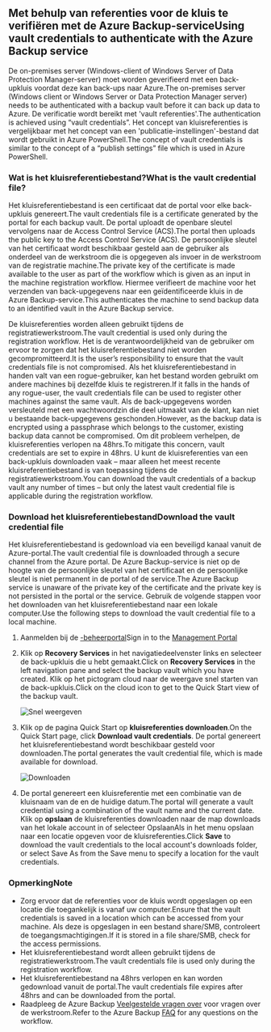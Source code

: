 ## <a name="using-vault-credentials-to-authenticate-with-the-azure-backup-service"></a><span data-ttu-id="f3476-101">Met behulp van referenties voor de kluis te verifiëren met de Azure Backup-service</span><span class="sxs-lookup"><span data-stu-id="f3476-101">Using vault credentials to authenticate with the Azure Backup service</span></span>
<span data-ttu-id="f3476-102">De on-premises server (Windows-client of Windows Server of Data Protection Manager-server) moet worden geverifieerd met een back-upkluis voordat deze kan back-ups naar Azure.</span><span class="sxs-lookup"><span data-stu-id="f3476-102">The on-premises server (Windows client or Windows Server or Data Protection Manager server) needs to be authenticated with a backup vault before it can back up data to Azure.</span></span> <span data-ttu-id="f3476-103">De verificatie wordt bereikt met 'vault referenties'.</span><span class="sxs-lookup"><span data-stu-id="f3476-103">The authentication is achieved using “vault credentials”.</span></span> <span data-ttu-id="f3476-104">Het concept van kluisreferenties is vergelijkbaar met het concept van een 'publicatie-instellingen'-bestand dat wordt gebruikt in Azure PowerShell.</span><span class="sxs-lookup"><span data-stu-id="f3476-104">The concept of vault credentials is similar to the concept of a “publish settings” file which is used in Azure PowerShell.</span></span>

### <a name="what-is-the-vault-credential-file"></a><span data-ttu-id="f3476-105">Wat is het kluisreferentiebestand?</span><span class="sxs-lookup"><span data-stu-id="f3476-105">What is the vault credential file?</span></span>
<span data-ttu-id="f3476-106">Het kluisreferentiebestand is een certificaat dat de portal voor elke back-upkluis genereert.</span><span class="sxs-lookup"><span data-stu-id="f3476-106">The vault credentials file is a certificate generated by the portal for each backup vault.</span></span> <span data-ttu-id="f3476-107">De portal uploadt de openbare sleutel vervolgens naar de Access Control Service (ACS).</span><span class="sxs-lookup"><span data-stu-id="f3476-107">The portal then uploads the public key to the Access Control Service (ACS).</span></span> <span data-ttu-id="f3476-108">De persoonlijke sleutel van het certificaat wordt beschikbaar gesteld aan de gebruiker als onderdeel van de werkstroom die is opgegeven als invoer in de werkstroom van de registratie machine.</span><span class="sxs-lookup"><span data-stu-id="f3476-108">The private key of the certificate is made available to the user as part of the workflow which is given as an input in the machine registration workflow.</span></span> <span data-ttu-id="f3476-109">Hiermee verifieert de machine voor het verzenden van back-upgegevens naar een geïdentificeerde kluis in de Azure Backup-service.</span><span class="sxs-lookup"><span data-stu-id="f3476-109">This authenticates the machine to send backup data to an identified vault in the Azure Backup service.</span></span>

<span data-ttu-id="f3476-110">De kluisreferenties worden alleen gebruikt tijdens de registratiewerkstroom.</span><span class="sxs-lookup"><span data-stu-id="f3476-110">The vault credential is used only during the registration workflow.</span></span> <span data-ttu-id="f3476-111">Het is de verantwoordelijkheid van de gebruiker om ervoor te zorgen dat het kluisreferentiebestand niet worden gecompromitteerd.</span><span class="sxs-lookup"><span data-stu-id="f3476-111">It is the user’s responsibility to ensure that the vault credentials file is not compromised.</span></span> <span data-ttu-id="f3476-112">Als het kluisreferentiebestand in handen valt van een rogue-gebruiker, kan het bestand worden gebruikt om andere machines bij dezelfde kluis te registreren.</span><span class="sxs-lookup"><span data-stu-id="f3476-112">If it falls in the hands of any rogue-user, the vault credentials file can be used to register other machines against the same vault.</span></span> <span data-ttu-id="f3476-113">Als de back-upgegevens worden versleuteld met een wachtwoordzin die deel uitmaakt van de klant, kan niet u bestaande back-upgegevens geschonden.</span><span class="sxs-lookup"><span data-stu-id="f3476-113">However, as the backup data is encrypted using a passphrase which belongs to the customer, existing backup data cannot be compromised.</span></span> <span data-ttu-id="f3476-114">Om dit probleem verhelpen, de kluisreferenties verlopen na 48hrs.</span><span class="sxs-lookup"><span data-stu-id="f3476-114">To mitigate this concern, vault credentials are set to expire in 48hrs.</span></span> <span data-ttu-id="f3476-115">U kunt de kluisreferenties van een back-upkluis downloaden vaak – maar alleen het meest recente kluisreferentiebestand is van toepassing tijdens de registratiewerkstroom.</span><span class="sxs-lookup"><span data-stu-id="f3476-115">You can download the vault credentials of a backup vault any number of times – but only the latest vault credential file is applicable during the registration workflow.</span></span>

### <a name="download-the-vault-credential-file"></a><span data-ttu-id="f3476-116">Download het kluisreferentiebestand</span><span class="sxs-lookup"><span data-stu-id="f3476-116">Download the vault credential file</span></span>
<span data-ttu-id="f3476-117">Het kluisreferentiebestand is gedownload via een beveiligd kanaal vanuit de Azure-portal.</span><span class="sxs-lookup"><span data-stu-id="f3476-117">The vault credential file is downloaded through a secure channel from the Azure portal.</span></span> <span data-ttu-id="f3476-118">De Azure Backup-service is niet op de hoogte van de persoonlijke sleutel van het certificaat en de persoonlijke sleutel is niet permanent in de portal of de service.</span><span class="sxs-lookup"><span data-stu-id="f3476-118">The Azure Backup service is unaware of the private key of the certificate and the private key is not persisted in the portal or the service.</span></span> <span data-ttu-id="f3476-119">Gebruik de volgende stappen voor het downloaden van het kluisreferentiebestand naar een lokale computer.</span><span class="sxs-lookup"><span data-stu-id="f3476-119">Use the following steps to download the vault credential file to a local machine.</span></span>

1. <span data-ttu-id="f3476-120">Aanmelden bij de [-beheerportal](https://manage.windowsazure.com/)</span><span class="sxs-lookup"><span data-stu-id="f3476-120">Sign in to the [Management Portal](https://manage.windowsazure.com/)</span></span>
2. <span data-ttu-id="f3476-121">Klik op **Recovery Services** in het navigatiedeelvenster links en selecteer de back-upkluis die u hebt gemaakt.</span><span class="sxs-lookup"><span data-stu-id="f3476-121">Click on **Recovery Services** in the left navigation pane and select the backup vault which you have created.</span></span> <span data-ttu-id="f3476-122">Klik op het pictogram cloud naar de weergave snel starten van de back-upkluis.</span><span class="sxs-lookup"><span data-stu-id="f3476-122">Click on the cloud icon to get to the Quick Start view of the backup vault.</span></span>
   
   ![Snel weergeven](./media/backup-download-credentials/quickview.png)
3. <span data-ttu-id="f3476-124">Klik op de pagina Quick Start op **kluisreferenties downloaden**.</span><span class="sxs-lookup"><span data-stu-id="f3476-124">On the Quick Start page, click **Download vault credentials**.</span></span> <span data-ttu-id="f3476-125">De portal genereert het kluisreferentiebestand wordt beschikbaar gesteld voor downloaden.</span><span class="sxs-lookup"><span data-stu-id="f3476-125">The  portal generates the vault credential file, which is made available for download.</span></span>
   
   ![Downloaden](./media/backup-download-credentials/downloadvc.png)
4. <span data-ttu-id="f3476-127">De portal genereert een kluisreferentie met een combinatie van de kluisnaam van de en de huidige datum.</span><span class="sxs-lookup"><span data-stu-id="f3476-127">The portal will generate a vault credential using a combination of the vault name and the current date.</span></span> <span data-ttu-id="f3476-128">Klik op **opslaan** de kluisreferenties downloaden naar de map downloads van het lokale account in of selecteer OpslaanAls in het menu opslaan naar een locatie opgeven voor de kluisreferenties.</span><span class="sxs-lookup"><span data-stu-id="f3476-128">Click **Save** to download the vault credentials to the local account's downloads folder, or select Save As from the Save menu to specify a location for the vault credentials.</span></span>

### <a name="note"></a><span data-ttu-id="f3476-129">Opmerking</span><span class="sxs-lookup"><span data-stu-id="f3476-129">Note</span></span>
* <span data-ttu-id="f3476-130">Zorg ervoor dat de referenties voor de kluis wordt opgeslagen op een locatie die toegankelijk is vanaf uw computer.</span><span class="sxs-lookup"><span data-stu-id="f3476-130">Ensure that the vault credentials is saved in a location which can be accessed from your machine.</span></span> <span data-ttu-id="f3476-131">Als deze is opgeslagen in een bestand share/SMB, controleert de toegangsmachtigingen.</span><span class="sxs-lookup"><span data-stu-id="f3476-131">If it is stored in a file share/SMB, check for the access permissions.</span></span>
* <span data-ttu-id="f3476-132">Het kluisreferentiebestand wordt alleen gebruikt tijdens de registratiewerkstroom.</span><span class="sxs-lookup"><span data-stu-id="f3476-132">The vault credentials file is used only during the registration workflow.</span></span>
* <span data-ttu-id="f3476-133">Het kluisreferentiebestand na 48hrs verlopen en kan worden gedownload vanuit de portal.</span><span class="sxs-lookup"><span data-stu-id="f3476-133">The vault credentials file expires after 48hrs and can be downloaded from the portal.</span></span>
* <span data-ttu-id="f3476-134">Raadpleeg de Azure Backup [Veelgestelde vragen over](../articles/backup/backup-azure-backup-faq.md) voor vragen over de werkstroom.</span><span class="sxs-lookup"><span data-stu-id="f3476-134">Refer to the Azure Backup [FAQ](../articles/backup/backup-azure-backup-faq.md) for any questions on the workflow.</span></span>

